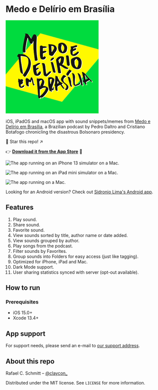 # Medo e Delírio em Brasília

![Medo e Delírio em Brasília written over a bright yellow and green background calling back to the Brazilian flag.](MedoDelirioBrasilia/Resources/readme_logo.png)

iOS, iPadOS and macOS app with sound snippets/memes from [Medo e Delírio em Brasília](https://medoedelirioembrasilia.com.br), a Brazilian podcast by Pedro Daltro and Cristiano Botafogo chronicling the disastrous Bolsonaro presidency.

🌟 Star this repo! ↗️

👉 [**Download it from the App Store**](https://apps.apple.com/br/app/medo-e-del%C3%ADrio/id1625199878) 📲

![The app running on an iPhone 13 simulator on a Mac.](MedoDelirioBrasilia/Resources/readme_demo_iphone.gif)

![The app running on an iPad mini simulator on a Mac.](MedoDelirioBrasilia/Resources/readme_demo_ipad.gif)

![The app running on a Mac.](MedoDelirioBrasilia/Resources/readme_demo_mac.gif)

Looking for an Android version? Check out [Sidronio Lima's Android app](https://play.google.com/store/apps/details?id=br.com.sidroniolima.medo_e_delirio_app).

## Features

1. Play sound.
1. Share sound.
1. Favorite sound.
1. View sounds sorted by title, author name or date added.
1. View sounds grouped by author.
1. Play songs from the podcast.
1. Filter sounds by Favorites.
1. Group sounds into Folders for easy access (just like tagging).
1. Optimized for iPhone, iPad and Mac.
1. Dark Mode support.
1. User sharing statistics synced with server (opt-out available).

## How to run

### Prerequisites

- iOS 15.0+
- Xcode 13.4+

## App support

For support needs, please send an e-mail to [our support address](mailto:medodeliriosuporte@gmail.com).

## About this repo

Rafael C. Schmitt – [@claycon_](https://twitter.com/claycon_)

Distributed under the MIT license. See ``LICENSE`` for more information.
